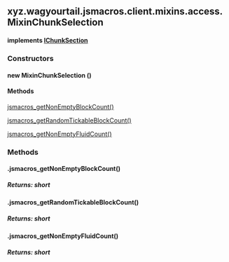 

xyz.wagyourtail.jsmacros.client.mixins.access.MixinChunkSelection
-----------------------------------------------------------------

#### implements [IChunkSection](1.9.2/xyz/wagyourtail/jsmacros/client/access/IChunkSection.html)

### Constructors

#### new MixinChunkSelection ()




#### Methods

[jsmacros\_getNonEmptyBlockCount()](#jsmacros_getNonEmptyBlockCount-)


[jsmacros\_getRandomTickableBlockCount()](#jsmacros_getRandomTickableBlockCount-)


[jsmacros\_getNonEmptyFluidCount()](#jsmacros_getNonEmptyFluidCount-)



### Methods

#### .jsmacros\_getNonEmptyBlockCount()


##### Returns: short



#### .jsmacros\_getRandomTickableBlockCount()


##### Returns: short



#### .jsmacros\_getNonEmptyFluidCount()


##### Returns: short




